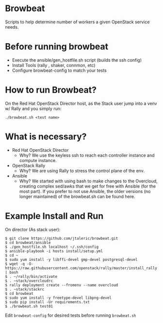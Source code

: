 # Browbeat
Scripts to help determine number of workers a given OpenStack service needs.

# Before running browbeat
* Execute the ansible/gen_hostfile.sh script (builds the ssh config)
* Install Tools (rally , shaker, connmon, etc)
* Configure browbeat-config to match your tests

# How to run Browbeat?
On the Red Hat OpenStack Director host, as the Stack user jump into a venv w/ Rally and you simply run:

    ./browbeat.sh <test name>

# What is necessary?
* Red Hat OpenStack Director
  * Why? We use the keyless ssh to reach each controller instance and compute instance.
* OpenStack Rally
  * Why? We are using Rally to stress the control plane of the env.
* Ansible
  * Why? We started with using bash to make changes to the Overcloud, creating complex sed/awks that we get for free with Ansible (for the most part). If you prefer to not use Ansible, the older versions (no longer maintained) of the browbeat.sh can be found here.


# Example Install and Run

On director (As stack user):
```
$ git clone https://github.com/jtaleric/browbeat.git
$ cd browbeat/ansible
$ ./gen_hostfile.sh localhost ~/.ssh/config
$ ansible-playbook -i hosts install/setup.yml
$ cd ~
$ sudo yum install -y libffi-devel gmp-devel postgresql-devel
$ wget -q -O- https://raw.githubusercontent.com/openstack/rally/master/install_rally.sh | bash
$ . ~/rally/bin/activate
$ . ~stack/overcloudrc
$ rally deployment create --fromenv --name overcloud
$ . ~stack/stackrc
$ cd browbeat
$ sudo yum install -y freetype-devel libpng-devel
$ sudo pip install -Ur requirements.txt
$ ./browbeat.sh test01
```
Edit `browbeat-config` for desired tests before running `browbeat.sh`
